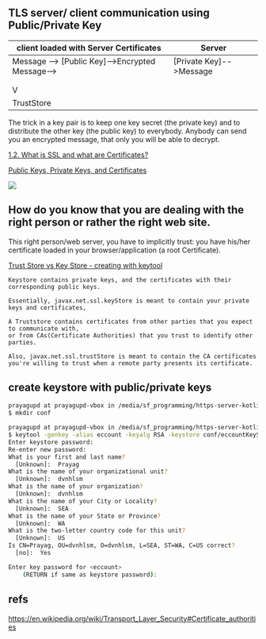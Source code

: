 TLS server/ client communication using Public/Private Key
-------------------------------

client loaded with Server Certificates            |          Server
--------------------------------------------------|------------------------------------
Message --> [Public Key]-->Encrypted Message-->   |      [Private Key]-->Message
                 |                                |
                 |                                |
                 V                                |
             TrustStore                           |

The trick in a key pair is to keep one key secret (the private key) and to distribute the 
other key (the public key) to everybody. 
Anybody can send you an encrypted message, that only you will be able to decrypt.

[1.2. What is SSL and what are Certificates?](http://tldp.org/HOWTO/SSL-Certificates-HOWTO/x64.html)

[Public Keys, Private Keys, and Certificates](https://docs.oracle.com/cd/E19509-01/820-3503/ggbgc/index.html)

![](https://docs.oracle.com/cd/E19509-01/820-3503/images/encryption-and-decryption.gif)


How do you know that you are dealing with the right person or rather the right web site. 
------------------------------------------------------------------------------------------

This right person/web server, you have to implicitly trust: 
you have his/her certificate loaded in your browser/application (a root Certificate). 


[Trust Store vs Key Store - creating with keytool](http://stackoverflow.com/a/6341566/432903)

```
Keystore contains private keys, and the certificates with their corresponding public keys.

Essentially, javax.net.ssl.keyStore is meant to contain your private keys and certificates, 
```


```
A Truststore contains certificates from other parties that you expect to communicate with, 
or from CAs(Certificate Authorities) that you trust to identify other parties.

Also, javax.net.ssl.trustStore is meant to contain the CA certificates 
you're willing to trust when a remote party presents its certificate.
```


create keystore with public/private keys
------------------------------------------

```bash
prayagupd at prayagupd-vbox in /media/sf_programming/https-server-kotlin/src
$ mkdir conf

prayagupd at prayagupd-vbox in /media/sf_programming/https-server-kotlin/src
$ keytool -genkey -alias eccount -keyalg RSA -keystore conf/eccountKeyStore.jks
Enter keystore password:  
Re-enter new password: 
What is your first and last name?
  [Unknown]:  Prayag
What is the name of your organizational unit?
  [Unknown]:  dvnhlsm
What is the name of your organization?
  [Unknown]:  dvnhlsm
What is the name of your City or Locality?
  [Unknown]:  SEA
What is the name of your State or Province?
  [Unknown]:  WA
What is the two-letter country code for this unit?
  [Unknown]:  US
Is CN=Prayag, OU=dvnhlsm, O=dvnhlsm, L=SEA, ST=WA, C=US correct?
  [no]:  Yes

Enter key password for <eccount>
	(RETURN if same as keystore password): 
```


refs
-----

https://en.wikipedia.org/wiki/Transport_Layer_Security#Certificate_authorities


